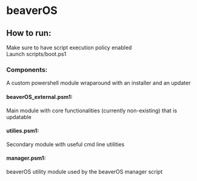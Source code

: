 # beaverOS

## How to run: 
Make sure to have script execution policy enabled
<br>
Launch scripts/boot.ps1 

### Components: 
A custom powershell module wraparound with an installer and an updater
#### beaverOS_external.psm1: 
 Main module with core functionalities (currently non-existing) that is updatable
#### utilies.psm1: 
 Secondary module with useful cmd line utilities
#### manager.psm1: 
 beaverOS utility module used by the beaverOS manager script

